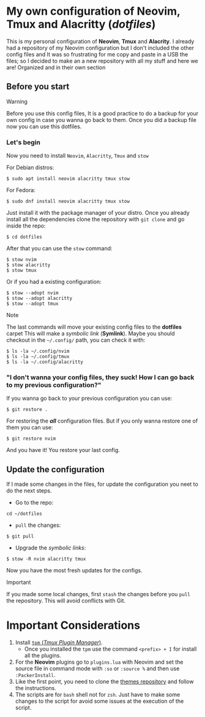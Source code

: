 # My own configuration of **Neovim**, **Tmux** and **Alacritty** (***dotfiles***)

This is my personal configuration of **Neovim**, **Tmux** and **Alacrity**. I already had a repository of my Neovim configuration but I don't included the other config files and It was so frustrating for me copy and paste in a USB the files; so I decided to make an a new repository with all my stuff and here we are! Organized and in their own section 

## Before you start
> [!WARNING]
> Before you use this config files, It is a good practice to do a backup for your own config in case you wanna go back to them. Once you did a backup file now you can use this dotfiles.

### Let's begin

Now you need to install `Neovim`, `Alacritty`, `Tmux` and `stow`

For Debian distros:
```
$ sudo apt install neovim alacritty tmux stow
```
For Fedora:
```
$ sudo dnf install neovim alacritty tmux stow
```
Just install it with the package manager of your distro. Once you already install all the dependencies clone the repository with `git clone` and go inside the repo:
```
$ cd dotfiles
```
After that you can use the `stow` command:
```
$ stow nvim
$ stow alacritty
$ stow tmux
```
Or if you had a existing configuration:
```
$ stow --adopt nvim
$ stow --adopt alacritty
$ stow --adopt tmux
```
> [!NOTE]
> The last commands will move your existing config files to the **dotfiles** carpet
This will make a *symbolic link* (**Symlink**). Maybe you should checkout in the `~/.config/` path, you can check it with:
```
$ ls -la ~/.config/nvim
$ ls -la ~/.config/tmux
$ ls -la ~/.config/alacritty
```
### "I don't wanna your config files, they suck! How I can go back to my previous configuration?"
If you wanna go back to your previous configuration you can use:
```
$ git restore .
```
For restoring the ***all*** configuration files. But if you only wanna restore one of them you can use:
```
$ git restore nvim
```
And you have it! You restore your last config.

## Update the configuration
If I made some changes in the files, for update the configuration you neet to do the next steps.
- Go to the repo:
```
cd ~/dotfiles
```
- `pull` the changes:
```
$ git pull
```
- Upgrade the *symbolic links*:
```
$ stow -R nvim alacritty tmux
```
Now you have the most fresh updates for the configs.

> [!IMPORTANT]
> If you made some local changes, first `stash` the changes before you `pull` the repository. This will avoid conflicts with Git.

# Important Considerations
1. Install [`tpm` (*Tmux Plugin Manager*)](https://github.com/tmux-plugins/tpm).
   - Once you installed the `tpm` use the command `<prefix> + I` for install all the plugins.
2. For the **Neovim** plugins go to `plugins.lua` with Neovim and set the source file in command mode with `:so` or `:source %` and then use `:PackerInstall`.
3. Like the first point, you need to clone the [themes repository](https://github.com/alacritty/alacritty-theme) and follow the instructions. 
4. The scripts are for `bash` shell not for `zsh`. Just have to make some changes to the script for avoid some issues at the execution of the script.
